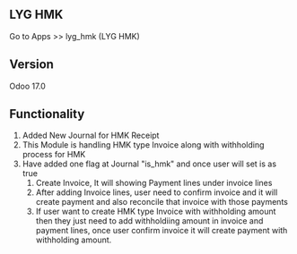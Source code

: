 LYG HMK
-----------------------
Go to Apps >> lyg_hmk (LYG HMK)

Version
--------
Odoo 17.0

## Functionality

1. Added New Journal for HMK Receipt
2. This Module is handling HMK type Invoice along with withholding process for HMK
3. Have added one flag at Journal "is_hmk" and once user will set is as true
   1. Create Invoice, It will showing Payment lines under invoice lines
   2. After adding Invoice lines, user need to confirm invoice and it will create
      payment and also reconcile that invoice with those payments
   3. If user want to create HMK type Invoice with withholding amount then they just
      need to add withholdiing amount in invoice and payment lines, once user confirm
      invoice it will create payment with withholding amount.
